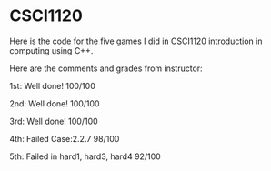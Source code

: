 # CSCI1120
Here is the code for the five games I did in CSCI1120 introduction in computing using C++.

Here are the comments and grades from instructor:

1st: Well done! 100/100

2nd: Well done! 100/100

3rd: Well done! 100/100

4th: Failed Case:2.2.7 98/100

5th: Failed in hard1, hard3, hard4 92/100

